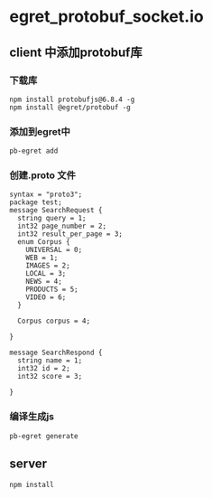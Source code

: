 # egret_protobuf_socket.io
## client 中添加protobuf库
### 下载库

```
npm install protobufjs@6.8.4 -g
npm install @egret/protobuf -g
```

### 添加到egret中

```
pb-egret add
```
### 创建.proto 文件


```
syntax = "proto3";
package test;
message SearchRequest {
  string query = 1;
  int32 page_number = 2;
  int32 result_per_page = 3;
  enum Corpus {
    UNIVERSAL = 0;
    WEB = 1;
    IMAGES = 2;
    LOCAL = 3;
    NEWS = 4;
    PRODUCTS = 5;
    VIDEO = 6;
  }
  
  Corpus corpus = 4;
  
}

message SearchRespond {
  string name = 1;
  int32 id = 2;
  int32 score = 3;
  
}
```

### 编译生成js

```
pb-egret generate
```
## server

```
npm install
```
